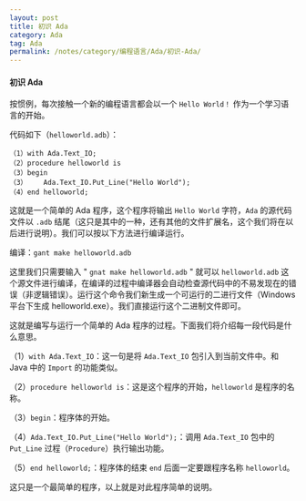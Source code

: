 ```yaml
---
layout: post
title: 初识 Ada
category: Ada
tag: Ada
permalink: /notes/category/编程语言/Ada/初识-Ada/
---
```

#### 初识 Ada
按惯例，每次接触一个新的编程语言都会以一个 `Hello World！` 作为一个学习语言的开始。

代码如下（`helloworld.adb`）：
```
（1）with Ada.Text_IO;
（2）procedure helloworld is
（3）begin
（3）    Ada.Text_IO.Put_Line("Hello World");
（4）end helloworld;
```
这就是一个简单的 Ada 程序，这个程序将输出 `Hello World` 字符，`Ada` 的源代码文件以 `.adb` 结尾（这只是其中的一种，还有其他的文件扩展名，这个我们将在以后进行说明）。我们可以按以下方法进行编译运行。

编译：`gant make helloworld.adb`

这里我们只需要输入 " `gnat make helloworld.adb` " 就可以 `helloworld.adb` 这个源文件进行编译，在编译的过程中编译器会自动检查源代码中的不易发现在的错误（非逻辑错误）。运行这个命令我们新生成一个可运行的二进行文件（Windows 平台下生成 helloworld.exe）。我们直接运行这个二进制文件即可。

这就是编写与运行一个简单的 Ada 程序的过程。下面我们将介绍每一段代码是什么意思。

（1）`with Ada.Text_IO`：这一句是将 `Ada.Text_IO` 包引入到当前文件中。和 Java 中的 `Import` 的功能类似。

（2）`procedure helloworld is`：这是这个程序的开始，`helloworld` 是程序的名称。

（3）`begin`：程序体的开始。

（4）`Ada.Text_IO.Put_Line("Hello World");`：调用 `Ada.Text_IO` 包中的 `Put_Line` 过程（`Procedure`）执行输出功能。

（5）`end helloworld;`：程序体的结束 `end` 后面一定要跟程序名称 `helloworld`。

这只是一个最简单的程序，以上就是对此程序简单的说明。